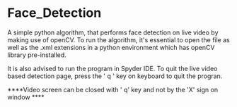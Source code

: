 # Face_Detection

A simple python algorithm, that performs face detection on live video by making use of openCV.
To run the algorithm, it's essential to open the file as well as the .xml extensions in a python environment which has openCV library pre-installed.

It is also advised to run the program in Spyder IDE.
To quit the live video based detection page, press the ' q ' key on keyboard to quit the progran.

****Video screen can be closed with ' q' key and not by the 'X' sign on window ****
